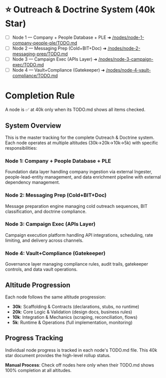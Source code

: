 <!--
─────────────────────────────────────────────
📁 CTB Classification Metadata
─────────────────────────────────────────────
CTB Branch: docs
Barton ID: 06.01.00
Unique ID: CTB-21D8DDBE
Blueprint Hash:
Last Updated: 2025-10-23
Enforcement: None
─────────────────────────────────────────────
-->

# ⭐ Outreach & Doctrine System (40k Star)

- [ ] Node 1 — Company + People Database + PLE  ➜ [/nodes/node-1-company-people-ple/TODO.md](../nodes/node-1-company-people-ple/TODO.md)
- [ ] Node 2 — Messaging Prep (Cold+BIT+Doc) ➜ [/nodes/node-2-messaging-prep/TODO.md](../nodes/node-2-messaging-prep/TODO.md)
- [ ] Node 3 — Campaign Exec (APIs Layer) ➜ [/nodes/node-3-campaign-exec/TODO.md](../nodes/node-3-campaign-exec/TODO.md)
- [ ] Node 4 — Vault+Compliance (Gatekeeper) ➜ [/nodes/node-4-vault-compliance/TODO.md](../nodes/node-4-vault-compliance/TODO.md)

# Completion Rule

A node is ✅ at 40k only when its TODO.md shows all items checked.

## System Overview

This is the master tracking for the complete Outreach & Doctrine system. Each node operates at multiple altitudes (30k→20k→10k→5k) with specific responsibilities:

### Node 1: Company + People Database + PLE
Foundation data layer handling company ingestion via external Ingester, people-lead-entity management, and data enrichment pipeline with external dependency management.

### Node 2: Messaging Prep (Cold+BIT+Doc)
Message preparation engine managing cold outreach sequences, BIT classification, and doctrine compliance.

### Node 3: Campaign Exec (APIs Layer)
Campaign execution platform handling API integrations, scheduling, rate limiting, and delivery across channels.

### Node 4: Vault+Compliance (Gatekeeper)
Governance layer managing compliance rules, audit trails, gatekeeper controls, and data vault operations.

## Altitude Progression

Each node follows the same altitude progression:

- **30k**: Scaffolding & Contracts (declarations, stubs, no runtime)
- **20k**: Core Logic & Validation (design docs, business rules)
- **10k**: Integration & Mechanics (scraping, reconciliation, flows)
- **5k**: Runtime & Operations (full implementation, monitoring)

## Progress Tracking

Individual node progress is tracked in each node's TODO.md file. This 40k star document provides the high-level rollup status.

**Manual Process**: Check off nodes here only when their TODO.md shows 100% completion at all altitudes.